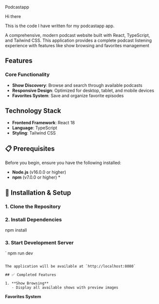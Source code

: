 Podcastapp

Hi there

This is the code I have written for my podcastapp app.

A comprehensive, modern podcast website built with React, TypeScript, and Tailwind CSS. This application provides a complete podcast listening experience with features like show browsing and favorites management

## Features

### Core Functionality

- **Show Discovery**: Browse and search through available podcasts
- **Responsive Design**: Optimized for desktop, tablet, and mobile devices
- **Favorites System**: Save and organize favorite episodes

## Technology Stack

- **Frontend Framework**: React 18
- **Language**: TypeScript
- **Styling**: Tailwind CSS

## 📋 Prerequisites

Before you begin, ensure you have the following installed:

- **Node.js** (v16.0.0 or higher)
- **npm** (v7.0.0 or higher) \*

## 🚀 Installation & Setup

### 1. Clone the Repository

### 2. Install Dependencies

npm install

### 3. Start Development Server

`
npm run dev

```

The application will be available at `http://localhost:8080`

## ✅ Completed Features

1. **Show Browsing**
   - Display all available shows with preview images
```
**Favorites System**